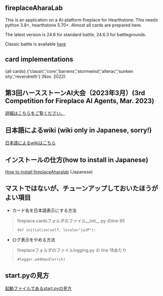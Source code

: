 ## fireplaceAharaLab

This is an application on a AI-platform fireplace for Hearthstone.
This needs python 3.8+, hearthstone 5.70+. Almost all cards are prepared here.

The latest version is 24.6 for standard battle, 24.6.3 for battlegrounds.

Classic battle is available [here](https://github.com/aharalabMeiji/fireplaceAharaLab/releases/tag/competition3)

## card implementations
{all cards}.{'classic','core','barrens','stormwind','alterac','sunken sity','revendreth'} (Nov. 2022)

## 第3回ハースストーンAI大会（2023年3月）(3rd Competition for Fireplace AI Agents, Mar. 2023)

[詳細はこちらをご覧ください。](https://github.com/aharalabMeiji/fireplaceAharaLab/wiki/第三回大会要領)

## 日本語によるwiki (wiki only in Japanese, sorry!)

[日本語によるwikiはこちら](https://github.com/aharalabMeiji/fireplaceAharaLab/wiki/)

## インストールの仕方(how to install in Japanese)

[How to install fireplaceAharalab](https://github.com/aharalabMeiji/fireplaceAharaLab/wiki/%E3%81%AF%E3%81%98%E3%82%81%E3%81%8B%E3%81%9F) (Japanese)

## マストではないが、チューンアップしておいたほうがよい項目

* カード名を日本語表示にする方法

> fireplace.cardsフォルダのファイル\_\_init\_\_.py のline 95
>
>     def initialize(self, locale="jaJP"):
>

* ログ表示をやめる方法

> fireplaceフォルダのファイルlogging.py の line 18あたり
>
>     #logger.addHandler(ch)

## start.pyの見方

[起動ファイルであるstart.pyの見方](https://github.com/aharalabMeiji/fireplaceAharaLab/wiki/start.py-%E3%81%AE%E8%A6%8B%E6%96%B9%E3%80%82)
